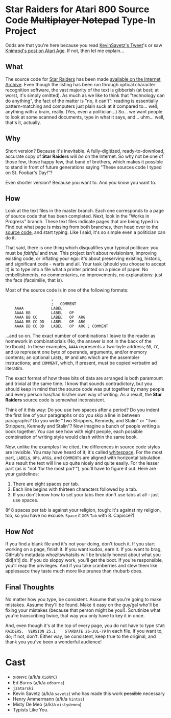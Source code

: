 Star Raiders for Atari 800 Source Code ~~Multiplayer Notepad~~ Type-In Project
==============================================================================

Odds are that you're here because you read [KevinSavetz's Tweet](https://twitter.com/KevinSavetz/status/654837470157139968)'s or saw [Knimrod's post on Atari Age](http://atariage.com/forums/topic/243904-star-raiders-source-code-to-be-released).  If not, then let me explain...

What
----
The source code for [Star Raiders](https://en.wikipedia.org/wiki/Star_Raiders) has been made [available on the Internet Archive](https://archive.org/details/AtariStarRaidersSourceCode).  Even though the listing has been run through optical character recognition software, the vast majority of the text is gibberish (at best; at worst, it's simply omitted).  As much as we like to think that "technology can do anything", the fact of the matter is "no, it can't": reading is essentially pattern-matching and computers just plain suck at it compared to... well, anything with a brain, really.  (Yes, even a politician...)  So... we want people to look at some scanned documents, type in what it says, and... uhm... well, that's it, actually.

Why
---
Short version?  Because it's inevitable.  A fully-digitized, ready-to-download, accurate copy of **Star Raiders** *will be* on the Internet.  So why not be one of those few, those happy few, that band of brothers, which makes it possible to stand in front of future generations saying "These sources code I typed on St. Foobar's Day!"?

Even shorter version?  Because you want to.  And you know you want to.

How
---
Look at the text files in the master branch.  Each one corresponds to a page of source code that has been completed.  Next, look in the "Works in Progress" branch.  These text files indicate pages that are being typed in.  Find out what page is missing from both branches, then head over to the [source code](https://archive.org/details/AtariStarRaidersSourceCode), and start typing.  Like I said, it's so simple even a politician can do it.  

That said, there is one thing which disqualifies your typical politican: you must be *faithful* and *true*.  This project isn't about revisionism, improving existing code, or inflating your ego: it's about preserving existing, historic, and significant code - warts and all.  Your task (should you choose to accept it) is to type into a file what a printer printed on a piece of paper.  No embellishments, no commentaries, no improvements, no explanations: just the facs (facsimilie, that is).

Most of the source code is in one of the following formats:
```
                 	;
                 	;	COMMENT
    AAAA         	LABEL
    AAAA BB      	LABEL	OP
    AAAA BB CC   	LABEL	OP	ARG
    AAAA BB CC DD	LABEL	OP	ARG
    AAAA BB CC DD	LABEL	OP	ARG	; COMMENT
```
...and so on.  The exact number of combinations I leave to the reader as homework in combinatiorials (No, the answer is not in the back of the textbook).  In these examples, `AAAA` represents a two-byte address; `BB`, `CC`, and `DD` represent one byte of operands, arguments, and/or memory contents; an optional `LABEL`; `OP` and `ARG` which are the assembler instructions; and `COMMENT`, which, if present, must be copied verbatim ad literatim.

The exact format of how these bits of data are arranged is both paramount and trivial at the same time.  I know that sounds contradictory, but you should keep in mind that the source code was put together by many people and every person has/had his/her own way of writing.  As a result, the **Star Raiders** source code is somewhat inconsistent.

Think of it this way: Do you use two spaces after a period?  Do you indent the first line of your paragraphs or do you skip a line in between paragraphs?  Do you write "Two Strippers, Kennedy, and Stalin" or "Two Strippers, Kennedy and Stalin"?   Now imagine a bunch of people writing a book together.  You can see how with eight people, each possible combination of writing style would clash within the same book.

Now, unlike the examples I've cited, the differences in source code styles are invisible.  You may have heard of it; it's called [whitespace](https://en.wikipedia.org/wiki/Whitespace_character#Computing_applications).  For the most part, `LABEL`s, `OP`s, `ARG`s, and `COMMENT`s are aligned with horizontal tabulation.  As a result the text will line up quite nicely and quite easily.  For the lesser part (as is "not 'for the most part'"), you'll have to figure it out.  Here are your guidelines:

 1. There are eight spaces per tab.
 2. Each line begins with thirteen characters followed by a tab.
 3. If you don't know how to set your tabs then don't use tabs at all - just use spaces.

(If 8 spaces per tab is against your religion, tough: it's against my religion, too, so you have no excuse.  `Space` it `XOR` `Tab` with 8.  Capisce?)

How *Not*
---------
If you find a blank file and it's not your doing, don't touch it.  If you start working on a page, finish it.  If you want kudos, earn it.  If you want to brag, GitHub's metadata whozitswhatsits will be brutally honest about what you did[n't] do.  If you do sloppy work, you'll get the boot.  If you're responsible, you'll reap the privileges.  And if you take cranberries and stew them like applesauce they taste much more like prunes than rhubarb does.

Final Thoughts
--------------
No matter how you type, be consistent.  Assume that you're going to make mistakes.  Assume they'll be found.  Make it easy on the guy/gal who'll be fixing your mistakes (because that person might be you!).  Scrutinize what you're transcribing twice, that way you only have to key it in once.

And, even though it's at the top of every page, you do not have to type `STAR RAIDERS,	VERSION 25.1	STARDATE 26-JUL-79` in each file.  If you want to, do; if not, don't.  Either way, be consistent, keep true to the original, and thank you you've been a wonderful audience!

Cast
=================
 * xıoɴʏᴄ (a/k/a `XioNYC`)
 * Ed Burns (a/k/a `edburns`)
 * `jzatarski` 
 * Kevin Savetz (a/k/a `savetz`) who has made this work ~~possible~~ necessary
 * Henry Ammermann (a/k/a `hintss`)
 * Misty De Meo (a/k/a `mistydemeo`)
 * Typists Like You.

